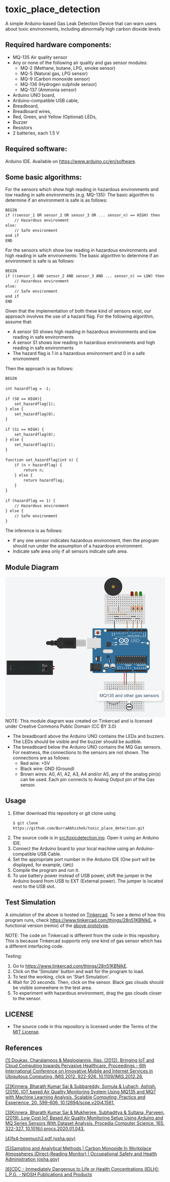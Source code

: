 # toxic_place_detection
A simple Arduino-based Gas Leak Detection Device that can warn users about toxic environments, including abnormally high carbon dioxide levels

## Required hardware components:
<ul>
  <li> MQ-135 Air quality sensor </li>
  <li> Any or none of the following air quality and gas sensor modules: 
  <ul>
    <li> MQ-2 (Methane, butane, LPG, smoke sensor)</li>
    <li> MQ-5 (Natural gas, LPG sensor)</li>
    <li> MQ-9 (Carbon monoxide sensor)</li>
    <li> MQ-136 (Hydrogen sulphide sensor)</li>
    <li> MQ-137 (Ammonia sensor)</li>
  </ul>
  <li> Arduino UNO board, </li> 
  <li> Arduino-compatible USB cable, </li> 
  <li> Breadboard, </li>
  <li> Breadboard wires, </li>
  <li> Red, Green, and Yellow (Optional) LEDs, </li>
  <li> Buzzer </li>
  <li> Resistors </li>
  <li> 2 batteries, each 1.5 V </li>
</ul>

## Required software:
Arduino IDE. Available on https://www.arduino.cc/en/software.

## Some basic algorithms:
For the sensors which show high reading in hazardous environments and low reading in safe environments (e.g. MQ-135):
The basic algorithm to determine if an environment is safe is as follows:
```
BEGIN
if ((sensor_1 OR sensor_2 OR sensor_3 OR ... sensor_n) == HIGH) then
    // Hazardous environment
else:
    // Safe environment
end if
END
```


For the sensors which show low reading in hazardous environments and high reading in safe environments:
The basic algorithm to determine if an environment is safe is as follows:
```
BEGIN
if ((sensor_1 AND sensor_2 AND sensor_3 AND ... sensor_n) == LOW) then
    // Hazardous environment
else:
    // Safe environment
end if
END
```


Given that the implementation of both these kind of sensors exist, our approach involves the use of a hazard flag. For the following algorithm, assume that:
- A sensor S0 shows high reading in hazardous environments and low reading in safe environments
- A sensor S1 shows low reading in hazardous environments and high reading in safe environments
- The hazard flag is 1 in a hazardous environment and 0 in a safe environment

Then the approach is as follows:
```
BEGIN

int hazardflag = -1;

if (S0 == HIGH){
    set_hazardflag(1);
} else {
    set_hazardflag(0);
}

if (S1 == HIGH) {
    set_hazardflag(0);
} else {
    set_hazardflag(1);
}

function set_hazardflag(int n) {
    if (n > hazardflag) {
        return n;
    } else {
        return hazardflag;
    }
}

if (hazardflag == 1) {
    // Hazardous environment
} else {
    // Safe environment
}
```


The inference is as follows:
- If any one sensor indicates hazardous environment, then the program should run under the assumption of a hazardous environment.
- Indicate safe area only if all sensors indicate safe area.

## Module Diagram
<img src="modulediagram/Module Diagram.png" alt="Module Diagram" title="Module Diagram, created using Tinkercad">
NOTE: This module diagram was created on Tinkercad and is licensed under Creative Commons Public Domain (CC BY 3.0)

- The breadboard above the Arduino UNO contains the LEDs and buzzers. The LEDs should be visible and the buzzer should be audible.
- The breadboard below the Arduino UNO contains the MQ Gas sensors. For neatness, the connections to the sensors are not shown. The connections are as follows:
  - Red wire: +5V
  - Black wire: GND (Ground)
  - Brown wires: A0, A1, A2, A3, A4 and/or A5, any of the analog pin(s) can be used. Each pin connects to Analog Output pin of the Gas sensor.

## Usage
1. Either download this repository or git clone using 
   ```
   $ git clone https://github.com/BurraAbhishek/toxic_place_detection.git
   ```
3. The source code is in [src/toxicdetection.ino](https://github.com/BurraAbhishek/toxic_place_detection/blob/main/src/toxicdetection.ino). Open it using an Arduino IDE.
4. Connect the Arduino board to your local machine using an Arduino-compatible USB Cable.
5. Set the appropriate port number in the Arduino IDE (One port will be displayed, for example, `COM1`)
6. Compile the program and run it.
7. To use battery power instead of USB power, shift the jumper in the Arduino board from USB to EXT (External power). The jumper is located next to the USB slot.


## Test Simulation
A simulation of the above is hosted on [Tinkercad](https://www.tinkercad.com/). To see a demo of how this program runs, check https://www.tinkercad.com/things/28n51KBNIkE, a functional version (remix) of the [above prototype](https://github.com/BurraAbhishek/toxic_place_detection#module-diagram). 

NOTE: The code on Tinkercad is different from the code in this repository. This is because Tinkercad supports only one kind of gas sensor which has a different interfacing code.

Testing:
1. Go to https://www.tinkercad.com/things/28n51KBNIkE.
2. Click on the 'Simulate' button and wait for the program to load.
3. To test the working, click on 'Start Simulation'.
4. Wait for 20 seconds. Then, click on the sensor. Black gas clouds should be visible somewhere in the test area.
5. To experiment with hazardous environment, drag the gas clouds closer to the sensor.

## LICENSE

- The source code in this repository is licensed under the Terms of the [MIT License](https://github.com/BurraAbhishek/toxic_place_detection/blob/main/LICENSE).

## References

[[1] Doukas, Charalampos & Maglogiannis, Ilias. (2012). Bringing IoT and Cloud Computing towards Pervasive Healthcare. Proceedings - 6th International Conference on Innovative Mobile and Internet Services in Ubiquitous Computing, IMIS 2012. 922-926. 10.1109/IMIS.2012.26.](https://www.researchgate.net/publication/261431852_Bringing_IoT_and_Cloud_Computing_towards_Pervasive_Healthcare)

[[2]Kinnera, Bharath Kumar Sai & Subbareddy, Somula & Luhach, Ashish. (2019). IOT based Air Quality Monitoring System Using MQ135 and MQ7 with Machine Learning Analysis. Scalable Computing: Practice and Experience. 20. 599-606. 10.12694/scpe.v20i4.1561.](https://www.researchgate.net/publication/337780520_IOT_based_Air_Quality_Monitoring_System_Using_MQ135_and_MQ7_with_Machine_Learning_Analysis)

[[3]Kinnera, Bharath Kumar Sai & Mukherjee, Subhaditya & Sultana, Parveen. (2019). Low Cost IoT Based Air Quality Monitoring Setup Using Arduino and MQ Series Sensors With Dataset Analysis. Procedia Computer Science. 165. 322-327. 10.1016/j.procs.2020.01.043.](https://www.researchgate.net/publication/339543962_Low_Cost_IoT_Based_Air_Quality_Monitoring_Setup_Using_Arduino_and_MQ_Series_Sensors_With_Dataset_Analysis)

[[4]fs4-howmuch2.pdf (osha.gov)](https://www.osha.gov/sites/default/files/2019-03/fs4-howmuch2.pdf)

[[5]Sampling and Analytical Methods | Carbon Monoxide In Workplace Atmospheres (Direct-Reading Monitor) | Occupational Safety and Health Administration (osha.gov)](https://www.osha.gov/dts/sltc/methods/inorganic/id209/id209.html)

[[6]CDC - Immediately Dangerous to Life or Health Concentrations (IDLH): L.P.G. - NIOSH Publications and Products](https://www.cdc.gov/niosh/idlh/68476857.html)
